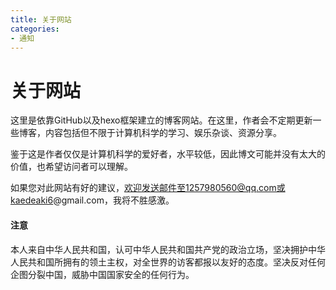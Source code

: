 ```yaml
---
title: 关于网站
categories:
- 通知
---
```





# 关于网站

这里是依靠GitHub以及hexo框架建立的博客网站。在这里，作者会不定期更新一些博客，内容包括但不限于计算机科学的学习、娱乐杂谈、资源分享。

鉴于这是作者仅仅是计算机科学的爱好者，水平较低，因此博文可能并没有太大的价值，也希望访问者可以理解。

如果您对此网站有好的建议，欢迎发送邮件至1257980560@qq.com或kaedeaki6@gmail.com，我将不胜感激。

#### 注意

本人来自中华人民共和国，认可中华人民共和国共产党的政治立场，坚决拥护中华人民共和国所拥有的领土主权，对全世界的访客都报以友好的态度。坚决反对任何企图分裂中国，威胁中国国家安全的任何行为。

